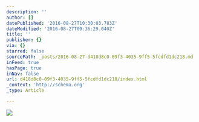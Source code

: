 ```yaml
---
description: ''
author: []
datePublished: '2016-08-27T10:30:03.783Z'
dateModified: '2016-08-27T09:36:29.040Z'
title: ''
publisher: {}
via: {}
starred: false
sourcePath: _posts/2016-08-27-d418d8c0-09f3-4035-9ff5-5fcdfd1dc218.md
inFeed: true
hasPage: true
inNav: false
url: d418d8c0-09f3-4035-9ff5-5fcdfd1dc218/index.html
_context: 'http://schema.org'
_type: Article

---
```

![](https://the-grid-user-content.s3-us-west-2.amazonaws.com/681464ad-bef1-433e-b31e-6df363de24aa.jpg)